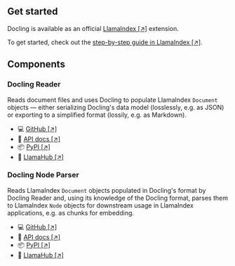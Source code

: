 ## Get started

Docling is available as an official [LlamaIndex \[↗\]](https://docs.llamaindex.ai/) extension.

To get started, check out the [step-by-step guide in LlamaIndex \[↗\]](https://docs.llamaindex.ai/en/stable/examples/data_connectors/DoclingReaderDemo/)<!--{target="_blank"}-->.

## Components

### Docling Reader

Reads document files and uses Docling to populate LlamaIndex `Document` objects — either serializing Docling's data model (losslessly, e.g. as JSON) or exporting to a simplified format (lossily, e.g. as Markdown).

- 💻 [GitHub \[↗\]](https://github.com/run-llama/llama_index/tree/main/llama-index-integrations/readers/llama-index-readers-docling)<!--{target="_blank"}-->
- 📖 [API docs \[↗\]](https://docs.llamaindex.ai/en/stable/api_reference/readers/docling/)<!--{target="_blank"} -->
- 📦 [PyPI \[↗\]](https://pypi.org/project/llama-index-readers-docling/)<!--{target="_blank"}-->
- 🦙 [LlamaHub \[↗\]](https://llamahub.ai/l/readers/llama-index-readers-docling)<!--{target="_blank"}-->

### Docling Node Parser

Reads LlamaIndex `Document` objects populated in Docling's format by Docling Reader and, using its knowledge of the Docling format, parses them to LlamaIndex `Node` objects for downstream usage in LlamaIndex applications, e.g. as chunks for embedding.

- 💻 [GitHub \[↗\]](https://github.com/run-llama/llama_index/tree/main/llama-index-integrations/node_parser/llama-index-node-parser-docling)<!--{target="_blank"}-->
- 📖 [API docs \[↗\]](https://docs.llamaindex.ai/en/stable/api_reference/node_parser/docling/)<!--{target="_blank"} -->
- 📦 [PyPI \[↗\]](https://pypi.org/project/llama-index-node-parser-docling/)<!--{target="_blank"}-->
- 🦙 [LlamaHub \[↗\]](https://llamahub.ai/l/node_parser/llama-index-node-parser-docling)<!--{target="_blank"}-->

